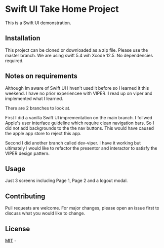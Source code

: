 
# Swift UI Take Home Project

This is a Swift UI demonstration.

## Installation

This project can be cloned or downloaded as a zip file. Please use the master branch.
We are using swift 5.4 wih Xcode 12.5. No dependencies required. 

## Notes on requirements

Although Im aware of Swift UI I hven't used it before so I learned it this weekend. I have no prior experiencee with VIPER.  I read up on viper and implemented what I learned. 

There are 2 branches to look at. 

First I did a vanilla Swift UI imprementation on the main branch. I follwed Apple's user interface guideline which require clean navigation bars. So I did not add backgrounds to the the nav buttons.  This would have caused the apple app store to reject this app.

Second I did another branch called dev-viper. I have it working but ultimately I would like to refactor the presentor and interactor to satisfy the VIPER design pattern.

## Usage

Just 3 screens including Page 1, Page 2 and a logout modal.

## Contributing
Pull requests are welcome. For major changes, please open an issue first to discuss what you would like to change.

## License
[MIT](https://choosealicense.com/licenses/mit/) -
